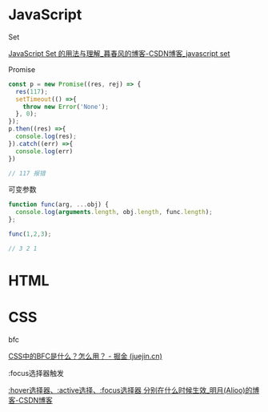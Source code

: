 # JavaScript



Set

[JavaScript Set 的用法与理解_暮春风的博客-CSDN博客_javascript set](https://blog.csdn.net/nothing_is_imposible/article/details/108315760)



Promise

```javascript
const p = new Promise((res, rej) => {
  res(117);
  setTimeout(() =>{
    throw new Error('None');
  }, 0);
});
p.then((res) =>{
  console.log(res);
}).catch((err) =>{
  console.log(err)
})

// 117 报错
```



可变参数

```javascript
function func(arg, ...obj) {
  console.log(arguments.length, obj.length, func.length);
};

func(1,2,3);

// 3 2 1
```





# HTML







# CSS



bfc

[CSS中的BFC是什么？怎么用？ - 掘金 (juejin.cn)](https://juejin.cn/post/7031065166317879310)



:focus选择器触发

[:hover选择器、:active选择、:focus选择器 分别在什么时候生效_明月(Alioo)的博客-CSDN博客](https://blog.csdn.net/hl_java/article/details/78846094)

